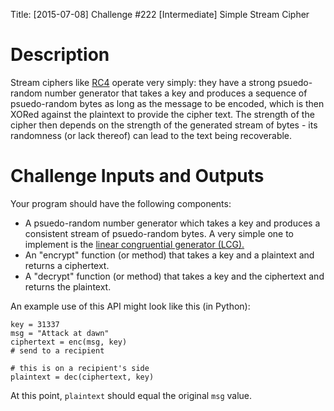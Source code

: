 Title: [2015-07-08] Challenge #222 [Intermediate] Simple Stream Cipher

# Description

Stream ciphers like [RC4](https://en.wikipedia.org/wiki/RC4) operate very simply: they have a strong psuedo-random number generator that takes a key and produces a sequence of psuedo-random bytes as long as the message to be encoded, which is then XORed against the plaintext to provide the cipher text. The strength of the cipher then depends on the strength of the generated stream of bytes - its randomness (or lack thereof) can lead to the text being recoverable.

# Challenge Inputs and Outputs

Your program should have the following components:

* A psuedo-random number generator which takes a key and produces a consistent stream of psuedo-random bytes. A very simple one to implement is the [linear congruential generator (LCG).](https://en.wikipedia.org/wiki/Linear_congruential_generator) 
* An "encrypt" function (or method) that takes a key and a plaintext and returns a ciphertext.
* A "decrypt" function (or method) that takes a key and the ciphertext and returns the plaintext. 

An example use of this API might look like this (in Python):

    key = 31337
    msg = "Attack at dawn"
    ciphertext = enc(msg, key)
    # send to a recipient

    # this is on a recipient's side
    plaintext = dec(ciphertext, key)

At this point, `plaintext` should equal the original `msg` value. 
